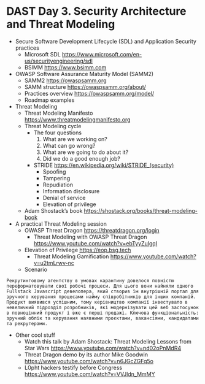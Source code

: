 # DAST Day 3. Security Architecture and Threat Modeling

* Secure Software Development Lifecycle (SDL) and Application Security practices
    * Microsoft SDL https://www.microsoft.com/en-us/securityengineering/sdl 
    * BSIMM https://www.bsimm.com 
* OWASP Software Assurance Maturity Model (SAMM2)
    * SAMM2 https://owaspsamm.org 
    * SAMM structure https://owaspsamm.org/about/ 
    * Practices overview https://owaspsamm.org/model/ 
    * Roadmap examples
* Threat Modeling
    * Threat Modeling Manifesto https://www.threatmodelingmanifesto.org 
    * Threat Modeling cycle
        * The four questions 
            1. What are we working on?
            2. What can go wrong?
            3. What are we going to do about it?
            4. Did we do a good enough job?
        * STRIDE https://en.wikipedia.org/wiki/STRIDE_(security) 
            * Spoofing
            * Tampering
            * Repudiation
            * Information disclosure
            * Denial of service
            * Elevation of privilege
    * Adam Shostack’s book https://shostack.org/books/threat-modeling-book 
* A practical Threat Modeling session
    * OWASP Threat Dragon https://threatdragon.org/login 
        * Threat Modeling with OWASP Threat Dragon https://www.youtube.com/watch?v=ebTyyZuIgqI 
    * Elevation of Privilege https://eop.bsg.tech 
        * Threat Modeling Gamification https://www.youtube.com/watch?v=u2tmLrwv-nc 
    * Scenario
```
Рекрутинговому агентству в умовах карантину довелося повністю переформатовувати свої робочі процеси. Для цього вони найняли одного Fullstack Javascript девелопера, який створив їм внутрішній портал для зручного керування процесами найму співробітників для інших компаній. Продукт виявився успішним, тому керівництво компанії інвестувало в невеличкий підрозділ розробників, які модернізувати цей веб застосунок в повноцінний продукт і вже є перші продажі. Ключова функціональність: зручний облік та керування наявними проєктами, вакансіями, кандидатами та рекрутерами. 
```
* Other cool stuff
    * Watch this talk by Adam Shostack: Threat Modeling Lessons from Star Wars https://www.youtube.com/watch?v=nd02oPnMdR4
    * Threat Dragon demo by its author Mike Goodwin https://www.youtube.com/watch?v=n6JGcZGFq5o
    * L0pht hackers testify before Congress https://www.youtube.com/watch?v=VVJldn_MmMY
